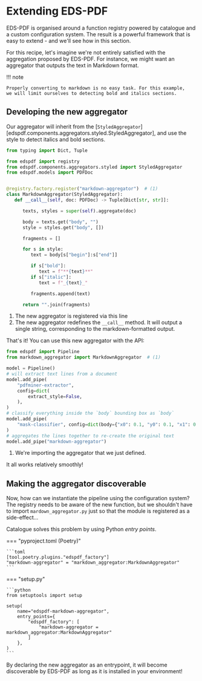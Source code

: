 # Extending EDS-PDF

EDS-PDF is organised around a function registry powered by catalogue and a custom configuration system. The result is a powerful framework that is easy to extend - and we'll see how in this section.

For this recipe, let's imagine we're not entirely satisfied with the aggregation
proposed by EDS-PDF. For instance, we might want an aggregator that outputs the
text in Markdown format.

!!! note

    Properly converting to markdown is no easy task. For this example,
    we will limit ourselves to detecting bold and italics sections.

## Developing the new aggregator

Our aggregator will inherit from the [`StyledAggregator`][edspdf.components.aggregators.styled.StyledAggregator],
and use the style to detect italics and bold sections.

```python title="markdown_aggregator.py"
from typing import Dict, Tuple

from edspdf import registry
from edspdf.components.aggregators.styled import StyledAggregator
from edspdf.models import PDFDoc


@registry.factory.register("markdown-aggregator")  # (1)
class MarkdownAggregator(StyledAggregator):
   def __call__(self, doc: PDFDoc) -> Tuple[Dict[str, str]]:

      texts, styles = super(self).aggregate(doc)

      body = texts.get("body", "")
      style = styles.get("body", [])

      fragments = []

      for s in style:
         text = body[s["begin"]:s["end"]]

         if s["bold"]:
            text = f"**{text}**"
         if s["italic"]:
            text = f"_{text}_"

         fragments.append(text)

      return "".join(fragments)
```

1. The new aggregator is registered via this line
2. The new aggregator redefines the `__call__` method.
   It will output a single string, corresponding to the markdown-formatted output.

That's it! You can use this new aggregator with the API:

```python
from edspdf import Pipeline
from markdown_aggregator import MarkdownAggregator  # (1)

model = Pipeline()
# will extract text lines from a document
model.add_pipe(
    "pdfminer-extractor",
    config=dict(
        extract_style=False,
    ),
)
# classify everything inside the `body` bounding box as `body`
model.add_pipe(
    "mask-classifier", config=dict(body={"x0": 0.1, "y0": 0.1, "x1": 0.9, "y1": 0.9})
)
# aggregates the lines together to re-create the original text
model.add_pipe("markdown-aggregator")
```

1. We're importing the aggregator that we just defined.

It all works relatively smoothly!

## Making the aggregator discoverable

Now, how can we instantiate the pipeline using the configuration system?
The registry needs to be aware of the new function, but we shouldn't have to
import `mardown_aggregator.py` just so that the module is registered as a side-effect...

Catalogue solves this problem by using Python _entry points_.

=== "pyproject.toml (Poetry)"

    ```toml
    [tool.poetry.plugins."edspdf_factory"]
    "markdown-aggregator" = "markdown_aggregator:MarkdownAggregator"
    ```

=== "setup.py"

    ```python
    from setuptools import setup

    setup(
        name="edspdf-markdown-aggregator",
        entry_points={
            "edspdf_factory": [
                "markdown-aggregator = markdown_aggregator:MarkdownAggregator"
            ]
        },
    )
    ```

By declaring the new aggregator as an entrypoint, it will become discoverable by EDS-PDF
as long as it is installed in your environment!
